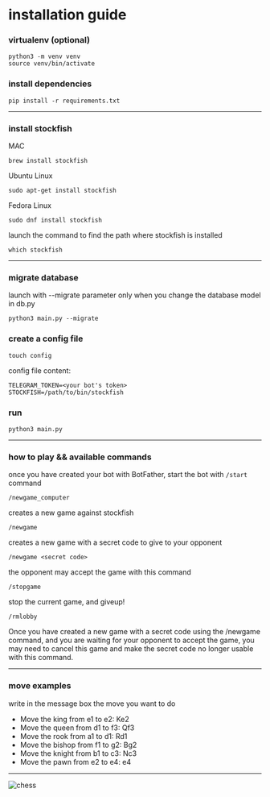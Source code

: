 # installation guide

### virtualenv (optional)
```
python3 -m venv venv
source venv/bin/activate
```

### install dependencies
```
pip install -r requirements.txt
```

***

### install stockfish

MAC
```
brew install stockfish
```

Ubuntu Linux
```
sudo apt-get install stockfish

```

Fedora Linux 
```
sudo dnf install stockfish
```

launch the command to find the path where stockfish is installed
```
which stockfish 
```

***

### migrate database
launch with --migrate parameter only when you change the database model in db.py
```
python3 main.py --migrate
```

### create a config file
```
touch config
```

config file content:
```
TELEGRAM_TOKEN=<your bot's token>
STOCKFISH=/path/to/bin/stockfish
```

### run
```
python3 main.py
```

***

### how to play && available commands
once you have created your bot with BotFather, start the bot with `/start` command

```
/newgame_computer
```
creates a new game against stockfish

```
/newgame
```
creates a new game with a secret code to give to your opponent   

```
/newgame <secret code>
```
the opponent may accept the game with this command

```
/stopgame
```
stop the current game, and giveup!

```
/rmlobby
```
Once you have created a new game with a secret code using the /newgame command, and you are waiting for your opponent to accept the game, you may need to cancel this game and make the secret code no longer usable with this command.

***

### move examples
write in the message box the move you want to do

- Move the king from e1 to e2: Ke2
- Move the queen from d1 to f3: Qf3
- Move the rook from a1 to d1: Rd1
- Move the bishop from f1 to g2: Bg2
- Move the knight from b1 to c3: Nc3
- Move the pawn from e2 to e4: e4

***

![chess](https://github.com/fabiopallini/telegram-chess-bot/assets/8449266/ce931cb4-7428-4338-9c24-dabbe6003d5b)
